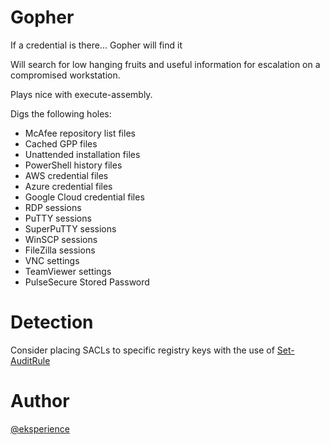 # Gopher

If a credential is there... Gopher will find it

Will search for low hanging fruits and useful information for escalation on a compromised workstation.

Plays nice with execute-assembly.

Digs the following holes:

* McAfee repository list files
* Cached GPP files
* Unattended installation files
* PowerShell history files
* AWS credential files
* Azure credential files
* Google Cloud credential files
* RDP sessions
* PuTTY sessions
* SuperPuTTY sessions
* WinSCP sessions
* FileZilla sessions
* VNC settings
* TeamViewer settings
* PulseSecure Stored Password

# Detection
Consider placing SACLs to specific registry keys with the use of [Set-AuditRule](https://github.com/OTRF/Set-AuditRule)


# Author
[@eksperience](https://github.com/eksperience)
